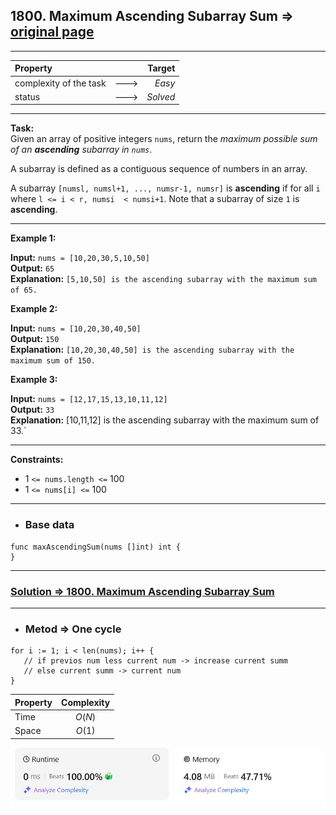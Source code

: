 ## 1800. Maximum Ascending Subarray Sum => [original page](https://leetcode.com/problems/maximum-ascending-subarray-sum/description/ "https://leetcode.com/problems/maximum-ascending-subarray-sum/description/")

---
| Property                |      |   Target |              
|:------------------------|:----:|---------:|
| complexity of the task  | ---> |   _Easy_ |
| status                  | ---> | _Solved_ |

---
**Task:**  
Given an array of positive integers `nums`, return the _maximum possible sum of an **ascending** subarray in `nums`_.

A subarray is defined as a contiguous sequence of numbers in an array.

A subarray `[numsl, numsl+1, ..., numsr-1, numsr]` is **ascending** if for all `i` where `l <= i < r, numsi  < numsi+1`. Note that a subarray of size `1` is **ascending**.

---
**Example 1:**

**Input:** `nums = [10,20,30,5,10,50]`  
**Output:** `65`  
**Explanation:** `[5,10,50] is the ascending subarray with the maximum sum of 65.`  

**Example 2:**

**Input:** `nums = [10,20,30,40,50]`  
**Output:** `150`  
**Explanation:** `[10,20,30,40,50] is the ascending subarray with the maximum sum of 150.`  

**Example 3:**

**Input:** `nums = [12,17,15,13,10,11,12]`  
**Output:** `33`  
**Explanation:** [10,11,12] is the ascending subarray with the maximum sum of 33.`  

---
**Constraints:**

   * $1$ `<= nums.length <=` $100$
   * $1$ `<= nums[i] <=` $100$
 
---
* ### Base data

```Golang
func maxAscendingSum(nums []int) int {
}
```

---
### [Solution => 1800. Maximum Ascending Subarray Sum](https://github.com/Ekvo/Leetcode-problems/blob/main/Leetcode-Problems-List/1800-Maximum-Ascending-Subarray-Sum/leetcodeomeeightzerozero.go "https://github.com/Ekvo/Leetcode-problems/blob/main/Leetcode-Problems-List/1800-Maximum-Ascending-Subarray-Sum/leetcodeomeeightzerozero.go")

---
* ### Metod => One cycle
```Golang
for i := 1; i < len(nums); i++ {
   // if previos num less current num -> increase current summ 
   // else current summ -> current num
}
```
| Property | Complexity |              
|:---------|:----------:|
| Time     |   $O(N)$   |
| Space    |   $O(1)$   |

![submit](https://github.com/Ekvo/Leetcode-problems/blob/main/Leetcode-Problems-Submit-Screenshots/1800_Maximum_Ascending_Subarray_Sum.jpg)
